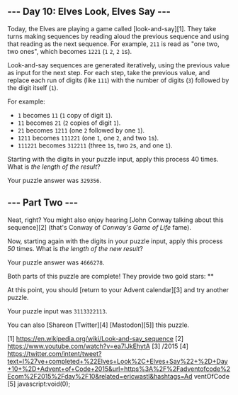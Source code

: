 
## --- Day 10: Elves Look, Elves Say ---

Today, the Elves are playing a game called [look-and-say][1]. They take turns making sequences by reading aloud the previous sequence and using that reading as the next sequence. For example, `211` is read as
"one two, two ones", which becomes `1221` (`1` `2`, `2` `1`s).

Look-and-say sequences are generated iteratively, using the previous value as input for the next step. For each step, take the previous value, and replace each run of digits (like `111`) with the number of
digits (`3`) followed by the digit itself (`1`).

For example:

* `1` becomes `11` (`1` copy of digit `1`).
* `11` becomes `21` (`2` copies of digit `1`).
* `21` becomes `1211` (one `2` followed by one `1`).
* `1211` becomes `111221` (one `1`, one `2`, and two `1`s).
* `111221` becomes `312211` (three `1`s, two `2`s, and one `1`).

Starting with the digits in your puzzle input, apply this process 40 times. What is *the length of the result*?

Your puzzle answer was `329356`.

## --- Part Two ---

Neat, right? You might also enjoy hearing [John Conway talking about this sequence][2] (that's Conway of *Conway's Game of Life* fame).

Now, starting again with the digits in your puzzle input, apply this process *50* times. What is *the length of the new result*?

Your puzzle answer was `4666278`.

Both parts of this puzzle are complete! They provide two gold stars: **

At this point, you should [return to your Advent calendar][3] and try another puzzle.

Your puzzle input was `3113322113`.

You can also [Shareon [Twitter][4] [Mastodon][5]] this puzzle.

[1] https://en.wikipedia.org/wiki/Look-and-say_sequence
[2] https://www.youtube.com/watch?v=ea7lJkEhytA
[3] /2015
[4] https://twitter.com/intent/tweet?text=I%27ve+completed+%22Elves+Look%2C+Elves+Say%22+%2D+Day+10+%2D+Advent+of+Code+2015&url=https%3A%2F%2Fadventofcode%2Ecom%2F2015%2Fday%2F10&related=ericwastl&hashtags=Ad
ventOfCode
[5] javascript:void(0);

